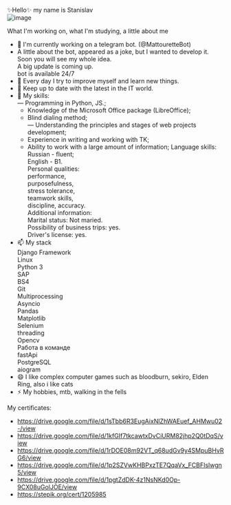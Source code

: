 ✨Hello✨ my name is Stanislav<br> 
 ![image](https://media0.giphy.com/media/heIX5HfWgEYlW/giphy.gif?cid=ecf05e47kpkt79xfavubguwomgv445c6f0ei57si5hm8qj98&rid=giphy.gif&ct=g)<br>


What I'm working on, what I'm studying, a little about me<br>

- 🔭 I'm currently working on a telegram bot. (@MattouretteBot)<br>
- A little about the bot, appeared as a joke, but I wanted to develop it.<br>
  Soon you will see my whole idea.<br>
  A big update is coming up.<br>
  bot is available 24/7<br>
- 🌱 Every day I try to improve myself and learn new things.<br>
- 👯 Keep up to date with the latest in the IT world.<br>
- 💬 My skills:<br>
    — Programming in Python, JS.;<br>
    - Knowledge of the Microsoft Office package (LibreOffice);<br>
    - Blind dialing method;<br>
    — Understanding the principles and stages of web projects development;<br>
    - Experience in writing and working with TK;<br>
    - Ability to work with a large amount of information; Language skills: Russian - fluent;<br>
    English - B1.<br>
    Personal qualities:<br>
    performance,<br>
    purposefulness,<br>
    stress tolerance,<br>
    teamwork skills,<br>
    discipline, accuracy.<br>
    Additional information:<br>
    Marital status: Not maried.<br>
    Possibility of business trips: yes.<br>
    Driver's license: yes.<br>
- 📫 My stack<br>
       Django Framework<br>
       Linux<br>
       Python 3<br>
       SAP<br>
       BS4<br>
       Git<br>
       Multiprocessing<br>
       Asyncio<br>
       Pandas<br>
       Matplotlib<br>
       Selenium<br>
       threading<br>
       Opencv<br>
       Работа в команде<br>
       fastApi<br>
       PostgreSQL<br>
       aiogram<br>
- 😄 I like complex computer games such as bloodburn, sekiro, Elden Ring, also i like cats<br>
- ⚡ My hobbies, mtb, walking in the fells<br>

My certificates:
 - https://drive.google.com/file/d/1sTbb6R3EugAixNlZhWAEuef_AHMwu02-/view
 - https://drive.google.com/file/d/1kfGIf7tkcawtxDvCiURM82jhp2Q0tDqS/view
 - https://drive.google.com/file/d/1rDOE08m92VT_q68udGv9y4SMpuBHvRG6/view
 - https://drive.google.com/file/d/1p2SZVwKHBPxzTE7QqaVx_FCBFIslwgn5/view
 - https://drive.google.com/file/d/1pgtZdDK-4z1NsNKd0Op-9CX08uGolJOE/view
 - https://stepik.org/cert/1205985

